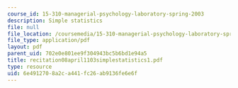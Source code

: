 ```yaml
---
course_id: 15-310-managerial-psychology-laboratory-spring-2003
description: Simple statistics
file: null
file_location: /coursemedia/15-310-managerial-psychology-laboratory-spring-2003/6e4912708a2ca441fc26ab9136fe6e6f_recitation08april1103simplestatistics1.pdf
file_type: application/pdf
layout: pdf
parent_uid: 702e0e801ee9f304943bc5b6bd1e94a5
title: recitation08april1103simplestatistics1.pdf
type: resource
uid: 6e491270-8a2c-a441-fc26-ab9136fe6e6f
---
```

